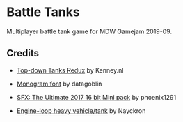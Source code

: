 Battle Tanks
============

Multiplayer battle tank game for MDW Gamejam 2019-09.

Credits
-------

 - [Top-down Tanks Redux](https://www.kenney.nl/assets/topdown-tanks-redux) by Kenney.nl

 - [Monogram font](https://datagoblin.itch.io/monogram) by datagoblin

 - [SFX: The Ultimate 2017 16 bit Mini pack](https://opengameart.org/content/sfx-the-ultimate-2017-16-bit-mini-pack) by phoenix1291

 - [Engine-loop heavy vehicle/tank](https://opengameart.org/content/engine-loop-heavy-vehicletank) by Nayckron

